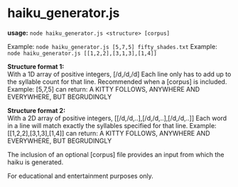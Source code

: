 # haiku_generator.js
<b>usage:</b> `node haiku_generator.js <structure> [corpus]`

Example: `node haiku_generator.js [5,7,5] fifty_shades.txt`
Example: `node haiku_generator.js [[1,2,2],[3,1,3],[1,4]]`

<b>Structure format 1:</b><br />
With a 1D array of positive integers, [/d,/d,/d]
Each line only has to add up to the syllable count for that line.
Recommended when a [corpus] is included.
Example: [5,7,5] can return:
A KITTY FOLLOWS, ANYWHERE AND EVERYWHERE, BUT BEGRUDINGLY

<b>Structure format 2:</b><br />
With a 2D array of positive integers, [[/d,/d,..],[/d,/d,..],[/d,/d,..]]
Each word in a line will match exactly the syllables specified for that line.
Example: [[1,2,2],[3,1,3],[1,4]] can return:
A KITTY FOLLOWS, ANYWHERE AND EVERYWHERE, BUT BEGRUDINGLY

The inclusion of an optional [corpus] file provides an input
from which the haiku is generated.

For educational and entertainment purposes only.
